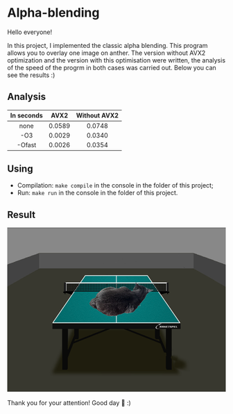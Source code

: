# Alpha-blending
Hello everyone!

In this project, I implemented the classic alpha blending. This program allows you to overlay one image on anther. The version without AVX2 optimization and the version with this optimisation were written, the analysis of the speed of the progrm in both cases was carried out. Below you can see the results :)

## Analysis

| In seconds  |       AVX2        |  Without AVX2  |
| :--------:  | :---------------: | :------------: | 
|     none    |       0.0589      |     0.0748     |
|     -O3     |       0.0029      |     0.0340     |
|    -Ofast   |       0.0026      |     0.0354     |

## Using
- Compilation: `make compile` in the console in the folder of this project;
- Run: `make run` in the console in the folder of this project.

## Result
![The cat on the table](./Imgs/Result.png)

Thank you for your attention! 
Good day :wave: :)
